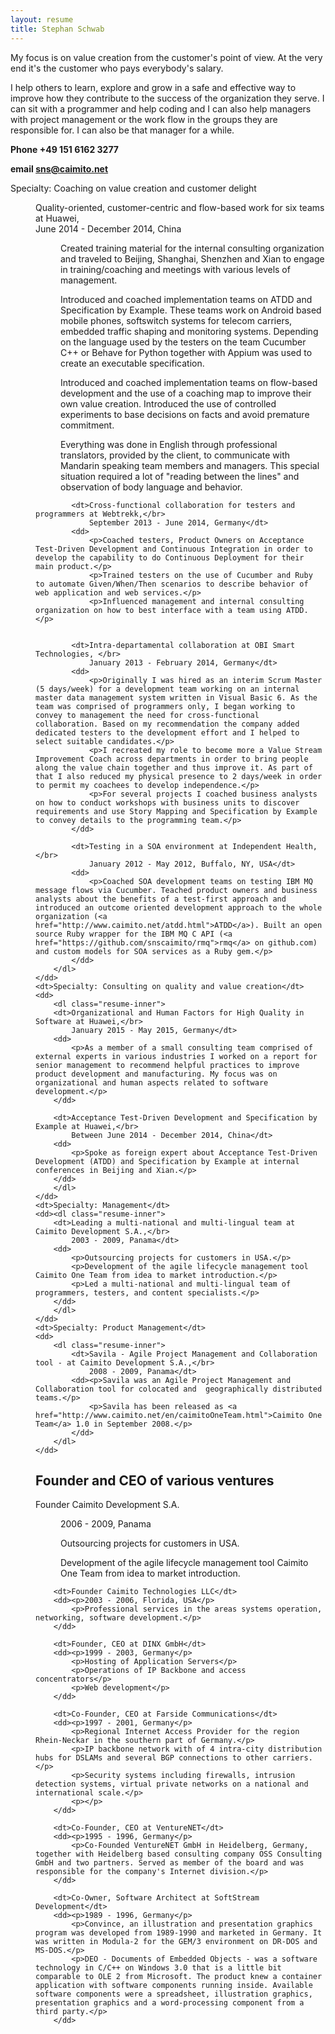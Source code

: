 ```yaml
---
layout: resume
title: Stephan Schwab
---
```

My focus is on value creation from the customer's point of view. At the very end it's the customer who pays everybody's salary.

I help others to learn, explore and grow in a safe and effective way to improve how they contribute to the success of the organization they serve. I can sit with a programmer and help coding and I can also help managers with project management or the work flow in the groups they are responsible for. I can also be that manager for a while.

**Phone +49 151 6162 3277**

**email sns@caimito.net**

<dl class="resume">
	<dt>Specialty: Coaching on value creation and customer delight</dt>
	<dd>
		<dl class="resume-inner">
			<dt>Quality-oriented, customer-centric and flow-based work for six teams at Huawei,</br>
				June 2014 - December 2014, China</dt>
			<dd>
				<p>Created training material for the internal consulting organization and traveled to Beijing, Shanghai, Shenzhen and Xian to engage in training/coaching and meetings with various levels of management.</p>
				<p>Introduced and coached implementation teams on ATDD and Specification by Example. These teams work on Android based mobile phones, softswitch systems for telecom carriers, embedded traffic shaping and monitoring systems. Depending on the language used by the testers on the team Cucumber C++ or Behave for Python together with Appium was used to create an executable specification.</p>
				<p>Introduced and coached implementation teams on flow-based development and the use of a coaching map to improve their own value creation. Introduced the use of controlled experiments to base decisions on facts and avoid premature commitment.</p>
				<p>Everything was done in English through professional translators, provided by the client, to communicate with Mandarin speaking team members and managers. This special situation required a lot of "reading between the lines" and observation of body language and behavior.</p>
			</dd>

			<dt>Cross-functional collaboration for testers and programmers at Webtrekk,</br>
				September 2013 - June 2014, Germany</dt>
			<dd>
				<p>Coached testers, Product Owners on Acceptance Test-Driven Development and Continuous Integration in order to develop the capability to do Continuous Deployment for their main product.</p>
				<p>Trained testers on the use of Cucumber and Ruby to automate Given/When/Then scenarios to describe behavior of web application and web services.</p>
				<p>Influenced management and internal consulting organization on how to best interface with a team using ATDD.</p>


			<dt>Intra-departamental collaboration at OBI Smart Technologies, </br>
				January 2013 - February 2014, Germany</dt>
			<dd>
				<p>Originally I was hired as an interim Scrum Master (5 days/week) for a development team working on an internal master data management system written in Visual Basic 6. As the team was comprised of programmers only, I began working to convey to management the need for cross-functional collaboration. Based on my recommendation the company added dedicated testers to the development effort and I helped to select suitable candidates.</p>
				<p>I recreated my role to become more a Value Stream Improvement Coach across departments in order to bring people along the value chain together and thus improve it. As part of that I also reduced my physical presence to 2 days/week in order to permit my coachees to develop independence.</p>
				<p>For several projects I coached business analysts on how to conduct workshops with business units to discover requirements and use Story Mapping and Specification by Example to convey details to the programming team.</p>
			</dd>

			<dt>Testing in a SOA environment at Independent Health, </br>
				January 2012 - May 2012, Buffalo, NY, USA</dt>
			<dd>
				<p>Coached SOA development teams on testing IBM MQ message flows via Cucumber. Teached product owners and business analysts about the benefits of a test-first approach and introduced an outcome oriented development approach to the whole organization (<a href="http://www.caimito.net/atdd.html">ATDD</a>). Built an open source Ruby wrapper for the IBM MQ C API (<a href="https://github.com/snscaimito/rmq">rmq</a> on github.com) and custom models for SOA services as a Ruby gem.</p>
			</dd>
		</dl>
	</dd>
	<dt>Specialty: Consulting on quality and value creation</dt>
	<dd>
		<dl class="resume-inner">
		<dt>Organizational and Human Factors for High Quality in Software at Huawei,</br>
			January 2015 - May 2015, Germany</dt>
		<dd>
			<p>As a member of a small consulting team comprised of external experts in various industries I worked on a report for senior management to recommend helpful practices to improve product development and manufacturing. My focus was on organizational and human aspects related to software development.</p>
		</dd>

		<dt>Acceptance Test-Driven Development and Specification by Example at Huawei,</br>
			Between June 2014 - December 2014, China</dt>
		<dd>
			<p>Spoke as foreign expert about Acceptance Test-Driven Development (ATDD) and Specification by Example at internal conferences in Beijing and Xian.</p>
		</dd>
		</dl>
	</dd>
	<dt>Specialty: Management</dt>
	<dd><dl class="resume-inner">
		<dt>Leading a multi-national and multi-lingual team at Caimito Development S.A.,</br> 
			2003 - 2009, Panama</dt>
		<dd>
			<p>Outsourcing projects for customers in USA.</p>
			<p>Development of the agile lifecycle management tool Caimito One Team from idea to market introduction.</p>
			<p>Led a multi-national and multi-lingual team of programmers, testers, and content specialists.</p>
		</dd>
		</dl>
	</dd>
	<dt>Specialty: Product Management</dt>
	<dd>
		<dl class="resume-inner">
			<dt>Savila - Agile Project Management and Collaboration tool - at Caimito Development S.A.,</br> 
				2008 - 2009, Panama</dt>
			<dd><p>Savila was an Agile Project Management and Collaboration tool for colocated and	geographically distributed teams.</p>
				<p>Savila has been released as <a href="http://www.caimito.net/en/caimitoOneTeam.html">Caimito One Team</a> 1.0 in September 2008.</p>
			</dd>
		</dl>
	</dd>
</dl>

## Founder and CEO of various ventures
<dl class="resume">
		<dt>Founder Caimito Development S.A.</dt>
		<dd><p>2006 - 2009, Panama</p>
			<p>Outsourcing projects for customers in USA.</p>
			<p>Development of the agile lifecycle management tool Caimito One Team from idea to market introduction.</p>
		</dd>

		<dt>Founder Caimito Technologies LLC</dt>
		<dd><p>2003 - 2006, Florida, USA</p>
			<p>Professional services in the areas systems operation, networking, software development.</p>
		</dd>
	
		<dt>Founder, CEO at DINX GmbH</dt>
		<dd><p>1999 - 2003, Germany</p>
			<p>Hosting of Application Servers</p>
			<p>Operations of IP Backbone and access concentrators</p>
			<p>Web development</p>
		</dd>

		<dt>Co-Founder, CEO at Farside Communications</dt>
		<dd><p>1997 - 2001, Germany</p>
			<p>Regional Internet Access Provider for the region Rhein-Neckar in the southern part of Germany.</p>
			<p>IP backbone network with of 4 intra-city distribution hubs for DSLAMs and several BGP connections to other carriers.</p>
			<p>Security systems including firewalls, intrusion detection systems, virtual private networks on a national and international scale.</p>
			<p></p>
		</dd>

		<dt>Co-Founder, CEO at VentureNET</dt>
		<dd><p>1995 - 1996, Germany</p>
			<p>Co-Founded VentureNET GmbH in Heidelberg, Germany, together with Heidelberg based consulting company OSS Consulting GmbH and two partners. Served as member of the board and was responsible for the company's Internet division.</p>
		</dd>

		<dt>Co-Owner, Software Architect at SoftStream Development</dt>
		<dd><p>1989 - 1996, Germany</p>
			<p>Convince, an illustration and presentation graphics program was developed from 1989-1990 and marketed in Germany. It was written in Modula-2 for the GEM/3 environment on DR-DOS and MS-DOS.</p>
			<p>DEO - Documents of Embedded Objects - was a software technology in C/C++ on Windows 3.0 that is a little bit comparable to OLE 2 from Microsoft. The product knew a container application with software components running inside. Available software components were a spreadsheet, illustration graphics, presentation graphics and a word-processing component from a third party.</p>
		</dd>
</dl>
